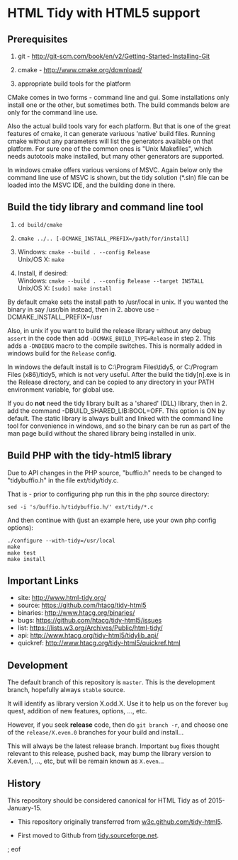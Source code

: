 # HTML Tidy with HTML5 support

## Prerequisites

  1. git - http://git-scm.com/book/en/v2/Getting-Started-Installing-Git
  
  2. cmake - http://www.cmake.org/download/
  
  3. appropriate build tools for the platform
  
CMake comes in two forms - command line and gui. Some installations only install one or the other, but sometimes both. The build commands below are only for the command line use.

Also the actual build tools vary for each platform. But that is one of the great features of cmake, it can generate variuous 'native' build files. Running cmake without any parameters will list the generators available on that platform. For sure one of the common ones is "Unix Makefiles", which needs autotools make installed, but many other generators are supported.

In windows cmake offers various versions of MSVC. Again below only the command line use of MSVC is shown, but the tidy solution (*.sln) file can be loaded into the MSVC IDE, and the building done in there.


## Build the tidy library and command line tool

  1. `cd build/cmake`

  2. `cmake ../.. [-DCMAKE_INSTALL_PREFIX=/path/for/install]`

  3. Windows:  `cmake --build . --config Release`  
     Unix/OS X: `make`

  4. Install, if desired:  
     Windows: `cmake --build . --config Release --target INSTALL`  
     Unix/OS X: `[sudo] make install`

By default cmake sets the install path to /usr/local in unix. If you wanted the binary in say /usr/bin instead, then in 2. above use -DCMAKE_INSTALL_PREFIX=/usr

Also, in unix if you want to build the release library without any debug `assert` in the code then add `-DCMAKE_BUILD_TYPE=Release` in step 2. This adds a `-DNDEBUG` macro to the compile switches. This is normally added in windows build for the `Release` config.

In windows the default install is to C:\Program Files\tidy5, or C:/Program Files (x86)/tidy5, which is  not very useful. After the build the tidy[n].exe is in the Release directory, and can be copied to any directory in your PATH environment variable, for global use.

If you do **not** need the tidy library built as a 'shared' (DLL) library, then in 2. add the command -DBUILD_SHARED_LIB:BOOL=OFF. This option is ON by default. The static library is always built and linked with the command line tool for convenience in windows, and so the binary can be run as part of the man page build without the shared library being installed in unix.

## Build PHP with the tidy-html5 library

Due to API changes in the PHP source, "buffio.h" needs to be changed to "tidybuffio.h" in the file ext/tidy/tidy.c.

That is - prior to configuring php run this in the php source directory:
```
sed -i 's/buffio.h/tidybuffio.h/' ext/tidy/*.c
```

And then continue with (just an example here, use your own php config options):

```
./configure --with-tidy=/usr/local
make
make test
make install
```

## Important Links

 - site: http://www.html-tidy.org/
 - source: https://github.com/htacg/tidy-html5
 - binaries: http://www.htacg.org/binaries/
 - bugs: https://github.com/htacg/tidy-html5/issues
 - list: https://lists.w3.org/Archives/Public/html-tidy/
 - api: http://www.htacg.org/tidy-html5/tidylib_api/
 - quickref: http://www.htacg.org/tidy-html5/quickref.html

## Development

The default branch of this repository is `master`. This is the development branch, hopefully always `stable` source.

It will identify as library version X.odd.X. Use it to help us on the forever `bug` quest, addition of new features, options, ..., etc.

However, if you seek **release** code, then do `git branch -r`, and choose one of the `release/X.even.0` branches for your build and install...

This will always be the latest release branch. Important `bug` fixes thought relevant to this release, pushed back, may bump the library version to X.even.1, ..., etc, but will be remain known as `X.even`...

## History

This repository should be considered canonical for HTML Tidy as of 2015-January-15.

 - This repository originally transferred from [w3c.github.com/tidy-html5][1].
 
 - First moved to Github from [tidy.sourceforge.net][2].


   [1]: http://w3c.github.com/tidy-html5/

   [2]: http://tidy.sourceforge.net

; eof
